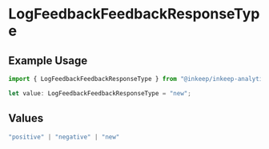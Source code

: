 # LogFeedbackFeedbackResponseType

## Example Usage

```typescript
import { LogFeedbackFeedbackResponseType } from "@inkeep/inkeep-analytics/models/operations";

let value: LogFeedbackFeedbackResponseType = "new";
```

## Values

```typescript
"positive" | "negative" | "new"
```